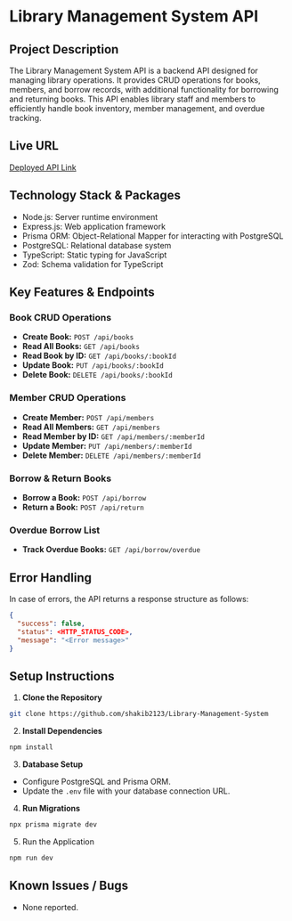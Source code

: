 # Library Management System API

## Project Description

The Library Management System API is a backend API designed for managing library
operations. It provides CRUD operations for books, members, and borrow records,
with additional functionality for borrowing and returning books. This API
enables library staff and members to efficiently handle book inventory, member
management, and overdue tracking.

## Live URL

[Deployed API Link](https://library-management-system-api.onrender.com/)

## Technology Stack & Packages

- Node.js: Server runtime environment
- Express.js: Web application framework
- Prisma ORM: Object-Relational Mapper for interacting with PostgreSQL
- PostgreSQL: Relational database system
- TypeScript: Static typing for JavaScript
- Zod: Schema validation for TypeScript

## Key Features & Endpoints

### Book CRUD Operations

- **Create Book:** `POST /api/books`
- **Read All Books:** `GET /api/books`
- **Read Book by ID:** `GET /api/books/:bookId`
- **Update Book:** `PUT /api/books/:bookId`
- **Delete Book:** `DELETE /api/books/:bookId`

### Member CRUD Operations

- **Create Member:** `POST /api/members`
- **Read All Members:** `GET /api/members`
- **Read Member by ID:** `GET /api/members/:memberId`
- **Update Member:** `PUT /api/members/:memberId`
- **Delete Member:** `DELETE /api/members/:memberId`

### Borrow & Return Books

- **Borrow a Book:** `POST /api/borrow`
- **Return a Book:** `POST /api/return`

### Overdue Borrow List

- **Track Overdue Books:** `GET /api/borrow/overdue`

## Error Handling

In case of errors, the API returns a response structure as follows:

```json
{
  "success": false,
  "status": <HTTP_STATUS_CODE>,
  "message": "<Error message>"
}
```

## Setup Instructions

1. **Clone the Repository**

```bash
git clone https://github.com/shakib2123/Library-Management-System
```

2. **Install Dependencies**

```bash
npm install
```

3. **Database Setup**

- Configure PostgreSQL and Prisma ORM.
- Update the `.env` file with your database connection URL.

4. **Run Migrations**

```bash
npx prisma migrate dev
```

5. Run the Application

```bash
npm run dev
```

## Known Issues / Bugs

- None reported.
